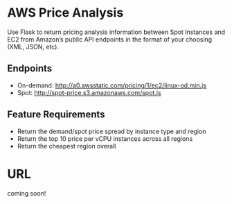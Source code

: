 # AWS Price Analysis
Use Flask to return pricing analysis information between Spot Instances and EC2 from Amazon’s public API endpoints in the format of your choosing (XML, JSON, etc).

## Endpoints
 * On-demand: http://a0.awsstatic.com/pricing/1/ec2/linux-od.min.js
 * Spot: http://spot-price.s3.amazonaws.com/spot.js

## Feature Requirements
 * Return the demand/spot price spread by instance type and region
 * Return the top 10 price per vCPU instances across all regions
 * Return the cheapest region overall

# URL
coming soon!
